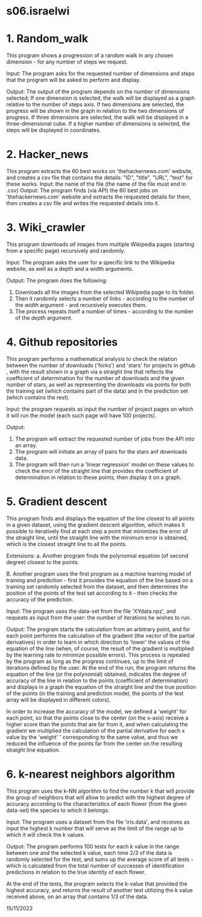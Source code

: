 # s06.israelwi


# 1. Random_walk
This program shows a progression of a random walk in any chosen dimension - for any number of steps we request.

Input: 
The program asks for the requested number of dimensions and steps that the program will be asked to perform and display.

Output: 
The output of the program depends on the number of dimensions selected; If one dimension is selected, the walk will be displayed as a graph relative to the number of steps axis.
If two dimensions are selected, the progress will be shown in the graph in relation to the two dimensions of progress.
If three dimensions are selected, the walk will be displayed in a three-dimensional cube.
If a higher number of dimensions is selected, the steps will be displayed in coordinates.

# 2. Hacker_news
This program extracts the 60 best works on 'thehackernews.com' website, and creates a csv file that contains the details: "ID", "title", "URL", "text" for these works.
Input: the name of the file (the name of the file must end in .csv)
Output: The program finds (via API) the 60 best jobs on 'thehackernews.com' website and extracts the requested details for them, then creates a csv file and writes the requested details into it.

# 3. Wiki_crawler

This program downloads *all* images from multiple Wikipedia pages (starting from a specific page) recursively and randomly. 

Input: 
The program asks the user for a specific link to the Wikipedia website, as well as a depth and a width arguments.

Output: 
The program does the following:
1. Downloads all the images from the selected Wikipedia page to its folder.
2. Then it randomly selects a number of links - according to the number of the *width* argument - and recursively executes them.
3. The process repeats itself a number of times - according to the number of the *depth* argument.

# 4. Github repositories

This program performs a mathematical analysis to check the relation between the number of downloads ('forks') and 'stars' for  projects in github , with the result shown in a graph via a straight line that reflects the coefficient of determination for the number of downloads and the given number of stars, as well as representing the downloads via points for both  the training set (which contains part of the data) and in the prediction set (which contains the rest).

Input:
the program requests as input the number of project pages on which it will run the model (each such page will have 100 projects). 

Output: 
1. The program will extract the requested number of jobs from the API into an array. 
2. The program will initiate an array of pairs for the stars anf downloads data. 
3. The program will then run a 'linear regression' model on these values to check the error of the straight line that provides the coefficient of determination in relation to these points, then display it on a graph.


# 5. Gradient descent

This program finds and displays the equation of the line closest to all points in a given dataset, using the gradient descent algorithm, which makes it possible to iteratively find at each step a point that minimizes the error of the straight line, until the straight line with the minimum error is obtained, which is the closest straight line to all the points.

Extensions: a. Another program finds the polynomial equation (of  second degree) closest to the points.

B. Another program uses the first program as a machine learning model of training and prediction - first it provides the equation of the line based on a training set randomly selected from the dataset, and then determines the position of the points of the test set according to it - then checks the accuracy of the prediction.
 
Input:
The program uses the data-set from the file 'XYdata.npz', and requests as input from the user: the number of iterations he wishes to run.

Output:
The program starts the calculation from an arbitrary point, and for each point performs the calculation of the gradient (the vector of the partial derivatives) in order to learn in which direction to 'lower' the values of the equation of the line (when, of course, the result of the gradient is multiplied by the learning rate to minimize possible errors). This process is repeated by the program as long as the progress continues, up to the limit of iterations defined by the user. At the end of the run, the program returns the equation of the line (or the polynomial) obtained, indicates the degree of accuracy of the line in relation to the points (coefficient of determination) and displays in a graph the equation of the straight line and the true position of the points (in the training and prediction model, the points of the test array will be displayed in different colors).

In order to increase the accuracy of the model, we defined a 'weight' for each point, so that the points close to the center (on the x-axis) receive a higher score than the points that are far from it, and when calculating the gradient we multiplied the calculation of the partial derivative for each x value by the 'weight' ' corresponding to the same value, and thus we reduced the influence of the points far from the center on the resulting straight line equation.

# 6. k-nearest neighbors algorithm

This program uses the k-NN algorithm to find the number k that will provide the group of neighbors that will allow to predict with the highest degree of accuracy according to the characteristics of each flower (from the given data-set) the species to which it belongs.

Input:
The program uses a dataset from the file 'iris.data', and receives as input the highest k number that will serve as the limit of the range up to which it will check the k values.

Output:
The program performs 100 tests for each k value in the range between one and the selected k value, each time 2/3 of the data is randomly selected for the test, and sums up the average score of all tests - which is calculated from the total number of successes of  identification predictions in relation to the true identity of each flower.

At the end of the tests, the program selects the k-value that provided the highest accuracy, and returns the result of another test utilizing the k value received above, on an array that contains 1/3 of the data.


15/11/2022


